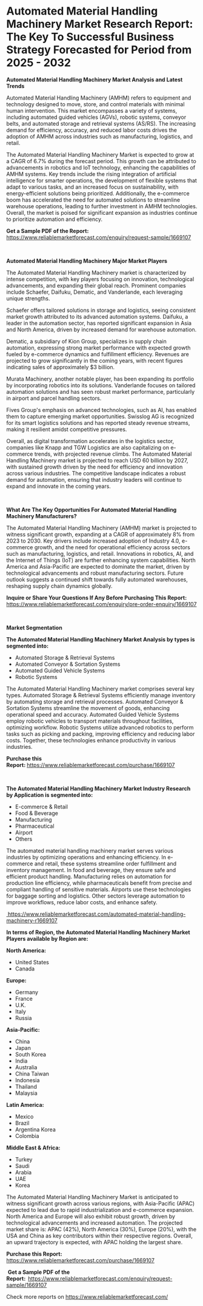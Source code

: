 <p><h1>Automated Material Handling Machinery Market Research Report: The Key To Successful Business Strategy Forecasted for Period from 2025 - 2032</h1></p><p><strong>Automated Material Handling Machinery Market Analysis and Latest Trends</strong></p>
<p><p>Automated Material Handling Machinery (AMHM) refers to equipment and technology designed to move, store, and control materials with minimal human intervention. This market encompasses a variety of systems, including automated guided vehicles (AGVs), robotic systems, conveyor belts, and automated storage and retrieval systems (AS/RS). The increasing demand for efficiency, accuracy, and reduced labor costs drives the adoption of AMHM across industries such as manufacturing, logistics, and retail. </p><p>The Automated Material Handling Machinery Market is expected to grow at a CAGR of 6.7% during the forecast period. This growth can be attributed to advancements in robotics and IoT technology, enhancing the capabilities of AMHM systems. Key trends include the rising integration of artificial intelligence for smarter operations, the development of flexible systems that adapt to various tasks, and an increased focus on sustainability, with energy-efficient solutions being prioritized. Additionally, the e-commerce boom has accelerated the need for automated solutions to streamline warehouse operations, leading to further investment in AMHM technologies. Overall, the market is poised for significant expansion as industries continue to prioritize automation and efficiency.</p></p>
<p><strong>Get a Sample PDF of the Report:&nbsp;</strong> <a href="https://www.reliablemarketforecast.com/enquiry/request-sample/1669107?utm_campaign=2316&utm_medium=2&utm_source=Github&utm_content=ia&utm_term=02032025&utm_id=automated-material-handling-machinery">https://www.reliablemarketforecast.com/enquiry/request-sample/1669107</a></p>
<p>&nbsp;</p>
<p><strong>Automated Material Handling Machinery Major Market Players</strong></p>
<p><p>The Automated Material Handling Machinery market is characterized by intense competition, with key players focusing on innovation, technological advancements, and expanding their global reach. Prominent companies include Schaefer, Daifuku, Dematic, and Vanderlande, each leveraging unique strengths.</p><p>Schaefer offers tailored solutions in storage and logistics, seeing consistent market growth attributed to its advanced automation systems. Daifuku, a leader in the automation sector, has reported significant expansion in Asia and North America, driven by increased demand for warehouse automation.</p><p>Dematic, a subsidiary of Kion Group, specializes in supply chain automation, expressing strong market performance with expected growth fueled by e-commerce dynamics and fulfillment efficiency. Revenues are projected to grow significantly in the coming years, with recent figures indicating sales of approximately $3 billion.</p><p>Murata Machinery, another notable player, has been expanding its portfolio by incorporating robotics into its solutions. Vanderlande focuses on tailored automation solutions and has seen robust market performance, particularly in airport and parcel handling sectors.</p><p>Fives Group's emphasis on advanced technologies, such as AI, has enabled them to capture emerging market opportunities. Swisslog AG is recognized for its smart logistics solutions and has reported steady revenue streams, making it resilient amidst competitive pressures.</p><p>Overall, as digital transformation accelerates in the logistics sector, companies like Knapp and TGW Logistics are also capitalizing on e-commerce trends, with projected revenue climbs. The Automated Material Handling Machinery market is projected to reach USD 60 billion by 2027, with sustained growth driven by the need for efficiency and innovation across various industries. The competitive landscape indicates a robust demand for automation, ensuring that industry leaders will continue to expand and innovate in the coming years.</p></p>
<p>&nbsp;</p>
<p><strong>What Are The Key Opportunities For Automated Material Handling Machinery Manufacturers?</strong></p>
<p><p>The Automated Material Handling Machinery (AMHM) market is projected to witness significant growth, expanding at a CAGR of approximately 8% from 2023 to 2030. Key drivers include increased adoption of Industry 4.0, e-commerce growth, and the need for operational efficiency across sectors such as manufacturing, logistics, and retail. Innovations in robotics, AI, and the Internet of Things (IoT) are further enhancing system capabilities. North America and Asia-Pacific are expected to dominate the market, driven by technological advancements and robust manufacturing sectors. Future outlook suggests a continued shift towards fully automated warehouses, reshaping supply chain dynamics globally.</p></p>
<p><strong>Inquire or Share Your Questions If Any Before Purchasing This Report:</strong> <a href="https://www.reliablemarketforecast.com/enquiry/pre-order-enquiry/1669107?utm_campaign=2316&utm_medium=2&utm_source=Github&utm_content=ia&utm_term=02032025&utm_id=automated-material-handling-machinery">https://www.reliablemarketforecast.com/enquiry/pre-order-enquiry/1669107</a></p>
<p>&nbsp;</p>
<p><strong>Market Segmentation</strong></p>
<p><strong>The Automated Material Handling Machinery Market Analysis by types is segmented into:</strong></p>
<p><ul><li>Automated Storage & Retrieval Systems</li><li>Automated Conveyor & Sortation Systems</li><li>Automated Guided Vehicle Systems</li><li>Robotic Systems</li></ul></p>
<p><p>The Automated Material Handling Machinery market comprises several key types. Automated Storage & Retrieval Systems efficiently manage inventory by automating storage and retrieval processes. Automated Conveyor & Sortation Systems streamline the movement of goods, enhancing operational speed and accuracy. Automated Guided Vehicle Systems employ robotic vehicles to transport materials throughout facilities, optimizing workflow. Robotic Systems utilize advanced robotics to perform tasks such as picking and packing, improving efficiency and reducing labor costs. Together, these technologies enhance productivity in various industries.</p></p>
<p><strong>Purchase this Report:&nbsp;</strong><a href="https://www.reliablemarketforecast.com/purchase/1669107?utm_campaign=2316&utm_medium=2&utm_source=Github&utm_content=ia&utm_term=02032025&utm_id=automated-material-handling-machinery">https://www.reliablemarketforecast.com/purchase/1669107</a></p>
<p>&nbsp;</p>
<p><strong>The Automated Material Handling Machinery Market Industry Research by Application is segmented into:</strong></p>
<p><ul><li>E-commerce & Retail</li><li>Food & Beverage</li><li>Manufacturing</li><li>Pharmaceutical</li><li>Airport</li><li>Others</li></ul></p>
<p><p>The automated material handling machinery market serves various industries by optimizing operations and enhancing efficiency. In e-commerce and retail, these systems streamline order fulfillment and inventory management. In food and beverage, they ensure safe and efficient product handling. Manufacturing relies on automation for production line efficiency, while pharmaceuticals benefit from precise and compliant handling of sensitive materials. Airports use these technologies for baggage sorting and logistics. Other sectors leverage automation to improve workflows, reduce labor costs, and enhance safety.</p></p>
<p><a href="https://www.reliablemarketforecast.com/automated-material-handling-machinery-r1669107?utm_campaign=2316&utm_medium=2&utm_source=Github&utm_content=ia&utm_term=02032025&utm_id=automated-material-handling-machinery">&nbsp;https://www.reliablemarketforecast.com/automated-material-handling-machinery-r1669107</a></p>
<p><strong>In terms of Region, the Automated Material Handling Machinery Market Players available by Region are:</strong></p>
<p>
    <p> <strong> North America: </strong>
        <ul>
            <li>United States</li>
            <li>Canada</li>
        </ul>
        </p> 
    <p> <strong> Europe: </strong>
        <ul>
            <li>Germany</li>
            <li>France</li>
            <li>U.K.</li>
            <li>Italy</li>
            <li>Russia</li>
        </ul>
        </p> 
    <p> <strong> Asia-Pacific: </strong>
        <ul>
            <li>China</li>
            <li>Japan</li>
            <li>South Korea</li>
            <li>India</li>
            <li>Australia</li>
            <li>China Taiwan</li>
            <li>Indonesia</li>
            <li>Thailand</li>
            <li>Malaysia</li>
        </ul>
        </p> 
    <p> <strong> Latin America: </strong>
        <ul>
            <li>Mexico</li>
            <li>Brazil</li>
            <li>Argentina Korea</li>
            <li>Colombia</li>
        </ul>
        </p> 
    <p> <strong> Middle East & Africa: </strong>
        <ul>
            <li>Turkey</li>
            <li>Saudi</li>
            <li>Arabia</li>
            <li>UAE</li>
            <li>Korea</li>
        </ul>
    </p>
    </p>
<p><p>The Automated Material Handling Machinery Market is anticipated to witness significant growth across various regions, with Asia-Pacific (APAC) expected to lead due to rapid industrialization and e-commerce expansion. North America and Europe will also exhibit robust growth, driven by technological advancements and increased automation. The projected market share is: APAC (42%), North America (30%), Europe (20%), with the USA and China as key contributors within their respective regions. Overall, an upward trajectory is expected, with APAC holding the largest share.</p></p>
<p><strong>Purchase this Report: </strong><a href="https://www.reliablemarketforecast.com/purchase/1669107?utm_campaign=2316&utm_medium=2&utm_source=Github&utm_content=ia&utm_term=02032025&utm_id=automated-material-handling-machinery">https://www.reliablemarketforecast.com/purchase/1669107</a></p>
<p>&nbsp;<strong>Get a Sample PDF of the Report:&nbsp;&nbsp;</strong><a href="https://www.reliablemarketforecast.com/enquiry/request-sample/1669107?utm_campaign=2316&utm_medium=2&utm_source=Github&utm_content=ia&utm_term=02032025&utm_id=automated-material-handling-machinery">https://www.reliablemarketforecast.com/enquiry/request-sample/1669107</a></p>
<p><strong></strong></p>
<p>Check more reports on <a href="https://www.reliablemarketforecast.com/?utm_campaign=2316&utm_medium=2&utm_source=Github&utm_content=ia&utm_term=02032025&utm_id=automated-material-handling-machinery">https://www.reliablemarketforecast.com/</a></p>